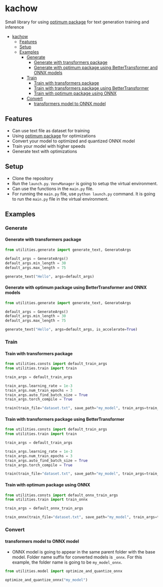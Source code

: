 # kachow
Small library for using [optimum package](https://github.com/huggingface/optimum) for text generation training and inference

- [kachow](#kachow)
  - [Features](#features)
  - [Setup](#setup)
  - [Examples](#examples)
    - [Generate](#generate)
      - [Generate with transformers package](#generate-with-transformers-package)
      - [Generate with optimum package using BetterTransformer and ONNX models](#generate-with-optimum-package-using-bettertransformer-and-onnx-models)
    - [Train](#train)
      - [Train with transformers package](#train-with-transformers-package)
      - [Train with transformers package using BetterTransformer](#train-with-transformers-package-using-bettertransformer)
      - [Train with optimum package using ONNX](#train-with-optimum-package-using-onnx)
    - [Convert](#convert)
      - [transformers model to ONNX model](#transformers-model-to-onnx-model)

## Features
- Can use text file as dataset for training
- Using [optimum package](https://github.com/huggingface/optimum) for optimizations
- Convert your model to optimized and quantized ONNX model
- Train your model with higher speeds
- Generate text with optimizations

## Setup

- Clone the repository
- Run the ```launch.py```. ```VenvManager``` is going to setup the virtual environment. 
- Can use the functions in the ```main.py``` file. 
- For running the ```main.py``` file, use ```python launch.py``` command. It is going to run the ```main.py``` file in the virtual environment.
 
## Examples

### Generate

#### Generate with transformers package

```python
from utilities.generate import generate_text, GenerateArgs

default_args = GenerateArgs()
default_args.min_length = 30
default_args.max_length = 75

generate_text("Hello", args=default_args)
```

#### Generate with optimum package using BetterTransformer and ONNX models

```python
from utilities.generate import generate_text, GenerateArgs

default_args = GenerateArgs()
default_args.min_length = 30
default_args.max_length = 75

generate_text("Hello", args=default_args, is_accelerate=True)
```

### Train
#### Train with transformers package
```python
from utilities.consts import default_train_args
from utilities.train import train

train_args = default_train_args

train_args.learning_rate = 1e-3
train_args.num_train_epochs = 3
train_args.auto_find_batch_size = True
train_args.torch_compile = True

train(train_file="dataset.txt", save_path="my_model", train_args=train_args)
```

#### Train with transformers package using BetterTransformer
```python
from utilities.consts import default_train_args
from utilities.train import train

train_args = default_train_args

train_args.learning_rate = 1e-3
train_args.num_train_epochs = 3
train_args.auto_find_batch_size = True
train_args.torch_compile = True

train(train_file="dataset.txt", save_path="my_model", train_args=train_args, use_sdp=True)
```

#### Train with optimum package using ONNX
```python
from utilities.consts import default_onnx_train_args
from utilities.train import train_onnx

train_args = default_onnx_train_args

train_onnx(train_file="dataset.txt", save_path="my_model", train_args=train_args)
```

### Convert

#### transformers model to ONNX model

- ONNX model is going to appear in the same parent folder with the base model. Folder name suffix for converted models is ```_onnx```. For this example, the folder name is going to be ```my_model_onnx```.

```python
from utilities.model import optimize_and_quantize_onnx

optimize_and_quantize_onnx("my_model")
```